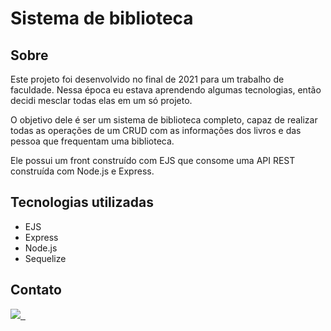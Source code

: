 # Sistema de biblioteca

## Sobre

Este projeto foi desenvolvido no final de 2021 para um trabalho de faculdade. Nessa época eu estava aprendendo algumas tecnologias, então decidi mesclar todas elas em um só projeto.

O objetivo dele é ser um sistema de biblioteca completo, capaz de realizar todas as operações de um CRUD com as informações dos livros e das pessoa que frequentam uma biblioteca.

Ele possui um front construído com EJS que consome uma API REST construída com Node.js e Express.

## Tecnologias utilizadas

* EJS
* Express
* Node.js
* Sequelize

## Contato

<a href="https://www.linkedin.com/in/matheus-konrad-xavier-b62b841b8/">
<img src="https://img.shields.io/badge/LinkedIn-0077B5?style=for-the-badge&logo=linkedin&logoColor=white">
</a>
<a href="https://www.instagram.com/matheus_konradx/">
<img src="https://img.shields.io/badge/Instagram-E4405F?style=for-the-badge&logo=instagram&logoColor=white" alt="">
</a>
<a href="mailto:matheuskonradxavier@hotmail.com">
<img src="https://img.shields.io/badge/Microsoft_Outlook-0078D4?style=for-the-badge&logo=microsoft-outlook&logoColor=white" alt="">
</a>


